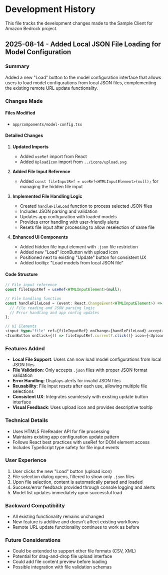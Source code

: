 # Development History

This file tracks the development changes made to the Sample Client for Amazon Bedrock project.

## 2025-08-14 - Added Local JSON File Loading for Model Configuration

### Summary
Added a new "Load" button to the model configuration interface that allows users to load model configurations from local JSON files, complementing the existing remote URL update functionality.

### Changes Made

#### Files Modified
- `app/components/model-config.tsx`

#### Detailed Changes

1. **Updated Imports**
   - Added `useRef` import from React
   - Added `UploadIcon` import from `../icons/upload.svg`

2. **Added File Input Reference**
   - Added `const fileInputRef = useRef<HTMLInputElement>(null);` for managing the hidden file input

3. **Implemented File Handling Logic**
   - Created `handleFileLoad` function to process selected JSON files
   - Includes JSON parsing and validation
   - Updates app configuration with loaded models
   - Provides error handling with user-friendly alerts
   - Resets file input after processing to allow reselection of same file

4. **Enhanced UI Components**
   - Added hidden file input element with `.json` file restriction
   - Added new "Load" IconButton with upload icon
   - Positioned next to existing "Update" button for consistent UX
   - Added tooltip: "Load models from local JSON file"

#### Code Structure
```typescript
// File input reference
const fileInputRef = useRef<HTMLInputElement>(null);

// File handling function
const handleFileLoad = (event: React.ChangeEvent<HTMLInputElement>) => {
  // File reading and JSON parsing logic
  // Error handling and app config updates
};

// UI Elements
<input type="file" ref={fileInputRef} onChange={handleFileLoad} accept=".json" style={{ display: 'none' }} />
<IconButton onClick={() => fileInputRef.current?.click()} icon={<UploadIcon />} title="Load models from local JSON file" />
```

### Features Added
- **Local File Support**: Users can now load model configurations from local JSON files
- **File Validation**: Only accepts `.json` files with proper JSON format validation
- **Error Handling**: Displays alerts for invalid JSON files
- **Reusability**: File input resets after each use, allowing multiple file selections
- **Consistent UX**: Integrates seamlessly with existing update button interface
- **Visual Feedback**: Uses upload icon and provides descriptive tooltip

### Technical Details
- Uses HTML5 FileReader API for file processing
- Maintains existing app configuration update pattern
- Follows React best practices with useRef for DOM element access
- Includes TypeScript type safety for file input events

### User Experience
1. User clicks the new "Load" button (upload icon)
2. File selection dialog opens, filtered to show only `.json` files
3. Upon file selection, content is automatically parsed and loaded
4. Success/error feedback provided through console logging and alerts
5. Model list updates immediately upon successful load

### Backward Compatibility
- All existing functionality remains unchanged
- New feature is additive and doesn't affect existing workflows
- Remote URL update functionality continues to work as before

### Future Considerations
- Could be extended to support other file formats (CSV, XML)
- Potential for drag-and-drop file upload interface
- Could add file content preview before loading
- Possible integration with file validation schemas
